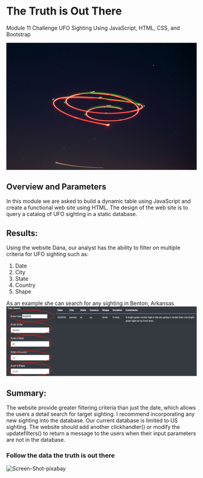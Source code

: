 # The Truth is Out There 

Module 11 Challenge UFO Sighting
Using JavaScript, HTML, CSS, and Bootstrap

![ben-collins-ir](https://github.com/JimmyJ-D/Module-11-UFO/blob/main/static/images/ben-collins-lRJkCb5PeQA-unsplash.png)

## Overview and Parameters

In this module we are asked to build a dynamic table using JavaScript and create a functional web site using HTML.  The design of the web site is to query a catalog of UFO sighting in a static database.

## Results:

Using the website Dana, our analyst has the ability to filter on multiple criteria for UFO sighting such as:
1. Date
2. City
3. State
4. Country
5. Shape

As an example she can search for any sighting in Benton, Arkansas  
![Screen Shot 2021-02-26](https://github.com/JimmyJ-D/Module-11-UFO/blob/main/static/images/Screen%20Shot%202021-02-26.png)

## Summary:

The website provide greater filtering criteria than just the date, which allows the users a detail search for target sighting. I recommend incorporating any new sighting into the database. Our current database is limited to US sighting. The website should add another clickhandler() or modify the updatefilters() to return a message to the users when their input parameters are not in the database.

### Follow the data the truth is out there
![Screen-Shot-pixabay](https://github.com/JimmyJ-D/Module-11-UFO/blob/main/static/images/Screen-Shot-pixabay.png)
